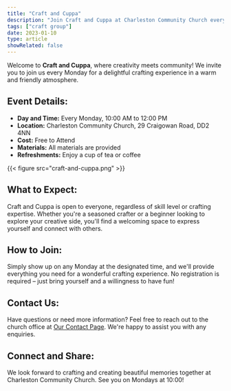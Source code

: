 ```yaml
---
title: "Craft and Cuppa"
description: "Join Craft and Cuppa at Charleston Community Church every Monday morning for a creative and welcoming space where all skill levels are welcomed."
tags: ["craft group"]
date: 2023-01-10
type: article
showRelated: false
---
```


Welcome to **Craft and Cuppa**, where creativity meets community! We invite you to join us every Monday for a delightful crafting experience in a warm and friendly atmosphere.

## Event Details:

- **Day and Time:** Every Monday, 10:00 AM to 12:00 PM  
- **Location:** Charleston Community Church, 29 Craigowan Road, DD2 4NN  
- **Cost:** Free to Attend  
- **Materials:** All materials are provided  
- **Refreshments:** Enjoy a cup of tea or coffee  

{{< figure src="craft-and-cuppa.png" >}}

## What to Expect:

Craft and Cuppa is open to everyone, regardless of skill level or crafting expertise. Whether you're a seasoned crafter or a beginner looking to explore your creative side, you'll find a welcoming space to express yourself and connect with others.

## How to Join:

Simply show up on any Monday at the designated time, and we'll provide everything you need for a wonderful crafting experience. No registration is required – just bring yourself and a willingness to have fun!

## Contact Us:

Have questions or need more information? Feel free to reach out to the church office at [Our Contact Page](../../../../contact/#contact-form). We're happy to assist you with any enquiries.

## Connect and Share:

We look forward to crafting and creating beautiful memories together at Charleston Community Church. See you on Mondays at 10:00!

